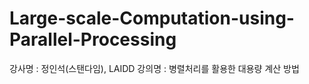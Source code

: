 # Large-scale-Computation-using-Parallel-Processing
강사명 : 정인석(스탠다임), LAIDD 강의명 : 병렬처리를 활용한 대용량 계산 방법
